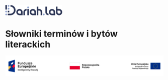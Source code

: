 ![alt text](https://github.com/CHC-Computations/Harmonize/blob/main/logo-1.png?raw=true)
# Słowniki terminów i bytów literackich

![alt_text](https://github.com/CHC-Computations/Harmonize/blob/main/Zrzut%20ekranu%202022-12-19%20o%2017.48.49.png?raw=true)
